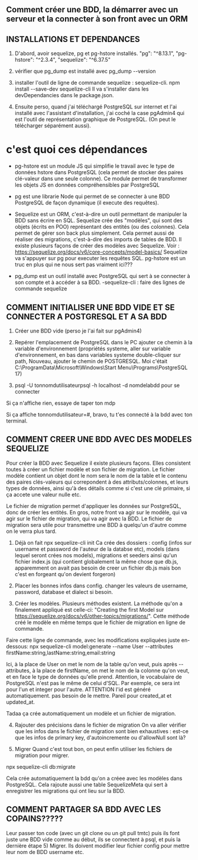 ## Comment créer une BDD, la démarrer avec un serveur et la connecter à son front avec un ORM 


## INSTALLATIONS ET DEPENDANCES
1) D'abord, avoir sequelize, pg et pg-hstore installés. 
   "pg": "^8.13.1",
    "pg-hstore": "^2.3.4",
    "sequelize": "^6.37.5"

2) vérifier que pg_dump est installé avec pg_dump --version

3) installer l'outil de ligne de commande sequelize : sequelize-cli.
npm install --save-dev sequelize-cli
Il va s'installer dans les devDependancies dans le package.json.

4) Ensuite perso, quand j'ai téléchargé PostgreSQL sur internet et l'ai installé avec l'assistant d'installation, j'ai coché la case pgAdmin4 qui est l'outil de représentation graphique de PostgreSQL. (On peut le télécharger séparément aussi).


# c'est quoi ces dépendances
- pg-hstore est un module JS qui simplifie le travail avec le type de données hstore dans PostgreSQL (cela permet de stocker des paires clé-valeur dans une seule colonne). Ce module permet de transformer les objets JS en données compréhensibles par PostgreSQL

- pg est une librarie Node qui permet de se connecter à une BDD PostgreSQL de façon dynamique (il execute des requêtes).

- Sequelize est un ORM, c'est-à-dire un outil permettant de manipuler la BDD sans écrire en SQL. Sequelize crée des "modèles", qui sont des objets (écrits en POO) représentant des entités (ou des colonnes). Cela permet de gérer son back plus simplement. Cela permet aussi de réaliser des migrations, c'est-à-dire des imports de tables de BDD. 
Il existe plusieurs façons de créer des modèles avec Sequelize. Voir : https://sequelize.org/docs/v6/core-concepts/model-basics/
Sequelize va s'appuyer sur pg pour executer les requêtes SQL. pg-hstore est un truc en plus qui ne nous sert pas vraiment ici???
- pg_dump est un outil installé avec PostgreSQL qui sert à se connecter à son compte et à accéder à sa BDD.
-sequelize-cli : faire des lignes de commande sequelize



## COMMENT INITIALISER UNE BDD VIDE ET SE CONNECTER A POSTGRESQL ET A SA BDD

1) Créer une BDD vide (perso je l'ai fait sur pgAdmin4)

2) Repérer l'emplacement de PostgreSQL dans le PC ajouter ce chemin à la variable d'environnement (propriétés systeme, aller sur variable d'environnement, en bas dans variables systeme double-cliquer sur path, Nouveau, ajouter le chemin de POSTGRESQL. Moi c'était C:\ProgramData\Microsoft\Windows\Start Menu\Programs\PostgreSQL 17)

3) psql -U tonnomdutilisateurpsql -h localhost -d nomdelabdd pour se connecter

Si ça n'affiche rien, essaye de taper ton mdp

Si ça affiche tonnomdutilisateur=#, bravo, tu t'es connecté à la bdd avec ton terminal.



## COMMENT CREER UNE BDD AVEC DES MODELES SEQUELIZE

Pour créer la BDD avec Sequelize il existe plusieurs façons. Elles consistent toutes à créer un fichier modèle et son fichier de migration. Le fichier modèle contient un objet dont le nom sera le nom de la table et le contenu des paires clés-valeurs qui correpondent à des attributs/colonnes, et leurs types de données, ainsi qu'à des détails comme si c'est une clé primaire, si ça accete une valeur nulle etc.

Le fichier de migration permet d'appliquer les données sur PostgreSQL, donc de créer les entités. En gros, notre front va agir sur le modèle, qui va agir sur le fichier de migration, qui va agir avec la BDD. Le fichier de migration sera utile pour transmettre une BDD à quelqu'un d'autre comme on le verra plus tard.


1) Déjà on fait npx sequelize-cli init 
Ca crée des dossiers : config (infos sur username et password de l'auteur de la databse etc), models (dans lequel seront crées nos models), migrations et seeders ainsi qu'un fichier index.js (qui contient globalement la même chose que db.js, apparemment on avait pas besoin de creer un fichier db.js mais bon c'est en forgeant qu'on devient forgeron)


2) Placer les bonnes infos dans config. changer les valeurs de username, password, database et dialect si besoin.  


3) Créer les modèles.
Plusieurs méthodes existent. La méthode qu'on a finalement appliqué est celle-ci: "Creating the first Model sur https://sequelize.org/docs/v6/other-topics/migrations/". Cette méthode créé le modèle en même temps que le fichier de migration en ligne de commande.

Faire cette ligne de commande, avec les modifications expliquées juste en-dessous:
npx sequelize-cli model:generate --name User --attributes firstName:string,lastName:string,email:string

Ici, à la place de User on met le nom de la table qu'on veut, puis après --attributes, à la place de firstName, on met le nom de la colonne qu'on veut, et en face le type de données qu'elle prend.
Attention, le vocabulaire de PostgreSQL n'est pas le même de celui d'SQL. Par exemple, ce sera int pour l'un et integer pour l'autre.
ATTENTION l'id est généré automatiquement. pas besoin de le mettre. Pareil pour created_at et updated_at.


Tadaa ça crée automatiquement un modèle et un fichier de migration.


4) Rajouter des précisions dans le fichier de migration
On va aller vérifier que les infos dans le fichier de migration sont bien exhaustives : est-ce que les infos de primary key, d'autoincremente ou d'allowNull sont là?

5) Migrer
Quand c'est tout bon, on peut enfin utiliser les fichiers de migration pour migrer.

npx sequelize-cli db:migrate

Cela crée automatiquement la bdd qu'on a créee avec les modèles dans PostgreSQL.
Cela rajoute aussi une table SequelizeMeta qui sert à enregistrer les migrations qui ont lieu sur la BDD.


## COMMENT PARTAGER SA BDD AVEC LES COPAINS?????

Leur passer ton code (avec un git clone ou un git pull tmtc) puis ils font juste une BDD vide comme au début, ils se connectent à psql, et puis la dernière étape 5) Migrer. Ils doivent modifier leur fichier config pour mettre leur nom de BDD username etc.